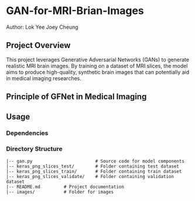 # GAN-for-MRI-Brian-Images
Author: Lok Yee Joey Cheung 

## Project Overview
This project leverages Generative Adversarial Networks (GANs) to generate realistic MRI brain images. By training on a dataset of MRI slices, the model aims to produce high-quality, synthetic brain images that can potentially aid in medical imaging researches.

## Principle of GFNet in Medical Imaging

## Usage
### Dependencies

### Directory Structure
```
|-- gan.py                        # Source code for model components
|-- keras_png_slices_test/        # Folder containing test dataset
|-- keras_png_slices_train/       # Folder containing train dataset
|-- keras_png_slices_validate/    # Folder containing validation dataset
|-- README.md         # Project documentation
|-- images/           # Folder for images 
```
